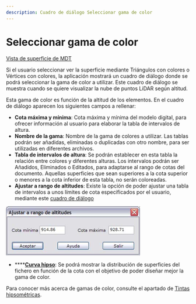 ```yaml
---
description: Cuadro de diálogo Seleccionar gama de color
---
```


# Seleccionar gama de color

[Vista de superficie de MDT](../herramientas-de-visualizacion/vista-de-superficie-de-mdt.md)

Si el usuario seleccionar ver la superficie mediante Triángulos con colores o Vértices con colores, la aplicación mostrará un cuadro de diálogo donde se podrá seleccionar la gama de color a utilizar. Este cuadro de diálogo se muestra cuando se quiere visualizar la nube de puntos LiDAR según altitud.

Esta gama de color es función de la altitud de los elementos. En el cuadro de diálogo aparecen los siguientes campos a rellenar:

* **Cota máxima y mínima**: Cota máxima y mínima del modelo digital, para ofrecer información al usuario para elaborar la tabla de intervalos de altura.
* **Nombre de la gama**: Nombre de la gama de colores a utilizar. Las tablas podrán ser añadidas, eliminadas o duplicadas con otro nombre, para ser utilizadas en diferentes archivos.
* **Tabla de intervalos de altura**: Se podrán establecer en esta tabla la relación entre colores y diferentes alturas. Los intervalos podrán ser Añadidos, Eliminados o Editados, para adaptarse al rango de cotas del documento. Aquellas superficies que sean superiores a la cota superior o menores a la cota inferior de esta tabla, no serán coloreadas.
* **Ajustar a rango de altitudes**: Existe la opción de poder ajustar una tabla de intervalos a unos límites de cota especificados por el usuario, mediante este [cuadro de diálogo](../herramientas-mdt/mapa-de-tintas-hipsometricas/ajustar-a-rango-de-altitudes.md)

![](../../.gitbook/assets/dialogo-ajustar-rango.jpg)

* \*\*\*\*[**Curva hipso**](curva-hipsometrica.md): Se podrá mostrar la distribución de superficies del fichero en función de la cota con el objetivo de poder diseñar mejor la gama de color.

Para conocer más acerca de gamas de color, consulte el apartado de [Tintas hipsométricas](../como.../como-mapa-de-tintas-hipsometricas.md).

